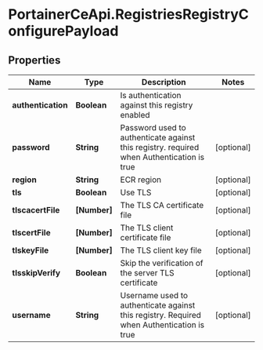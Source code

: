 # PortainerCeApi.RegistriesRegistryConfigurePayload

## Properties
Name | Type | Description | Notes
------------ | ------------- | ------------- | -------------
**authentication** | **Boolean** | Is authentication against this registry enabled | 
**password** | **String** | Password used to authenticate against this registry. required when Authentication is true | [optional] 
**region** | **String** | ECR region | [optional] 
**tls** | **Boolean** | Use TLS | [optional] 
**tlscacertFile** | **[Number]** | The TLS CA certificate file | [optional] 
**tlscertFile** | **[Number]** | The TLS client certificate file | [optional] 
**tlskeyFile** | **[Number]** | The TLS client key file | [optional] 
**tlsskipVerify** | **Boolean** | Skip the verification of the server TLS certificate | [optional] 
**username** | **String** | Username used to authenticate against this registry. Required when Authentication is true | [optional] 


